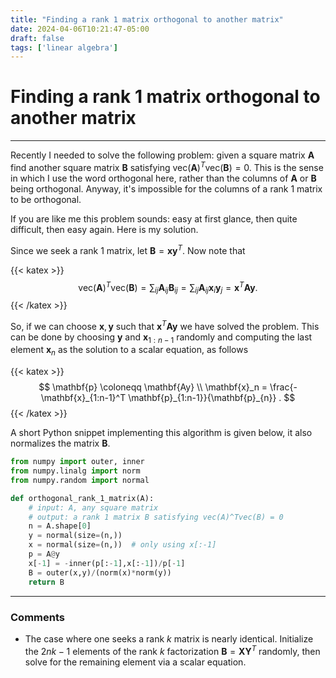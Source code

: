 ```yaml
---
title: "Finding a rank 1 matrix orthogonal to another matrix"
date: 2024-04-06T10:21:47-05:00
draft: false
tags: ['linear algebra']
---
```



# Finding a rank 1 matrix orthogonal to another matrix

---
 
Recently I needed to solve the following problem: given a square matrix $\mathbf{A}$ find another square matrix $\mathbf{B}$ satisfying
$\text{vec}(\mathbf{A})^T \text{vec}(\mathbf{B}) = 0$.
This is the sense in which I use the word orthogonal here, rather than the columns of $\mathbf{A}$ or $\mathbf{B}$ being orthogonal.
Anyway, it's impossible for the columns of a rank 1 matrix to be orthogonal.

If you are like me this problem sounds: easy at first glance, then quite difficult, then easy again.
Here is my solution.

Since we seek a rank 1 matrix, let $\mathbf{B} = \mathbf{x} \mathbf{y}^T$.
Now note that

{{< katex >}}
$$
  \text{vec}(\mathbf{A})^T \text{vec}(\mathbf{B}) =
  \sum_{ij} \mathbf{A}_{ij} \mathbf{B}_{ij} = 
  \sum_{ij} \mathbf{A}_{ij} \mathbf{x}_{i} \mathbf{y}_j = 
  \mathbf{x}^T \mathbf{Ay} .
$$
{{< /katex >}}

So, if we can choose $\mathbf{x}, \mathbf{y}$ such that
$\mathbf{x}^T \mathbf{Ay}$ we have solved the problem.
This can be done by choosing $\mathbf{y}$ and $\mathbf{x}_{1:n-1}$ randomly and computing the last element $\mathbf{x}_n$ as the solution to a scalar equation, as follows

{{< katex >}}
$$
  \mathbf{p} \coloneqq \mathbf{Ay} \\
  \mathbf{x}_n = \frac{-\mathbf{x}_{1:n-1}^T \mathbf{p}_{1:n-1}}{\mathbf{p}_{n}} .
$$
{{< /katex >}}

A short Python snippet implementing this algorithm is given below, it also normalizes the matrix $\mathbf{B}$.


```python
from numpy import outer, inner
from numpy.linalg import norm
from numpy.random import normal

def orthogonal_rank_1_matrix(A):
    # input: A, any square matrix
    # output: a rank 1 matrix B satisfying vec(A)^Tvec(B) = 0
    n = A.shape[0]
    y = normal(size=(n,))
    x = normal(size=(n,))  # only using x[:-1]
    p = A@y
    x[-1] = -inner(p[:-1],x[:-1])/p[-1]
    B = outer(x,y)/(norm(x)*norm(y))
    return B
```

---

### Comments

- The case where one seeks a rank $k$ matrix is nearly identical.
  Initialize the $2nk-1$ elements of the rank $k$ factorization
  $\mathbf{B} = \mathbf{X} \mathbf{Y}^T$
  randomly, then solve for the remaining element via a scalar equation.



